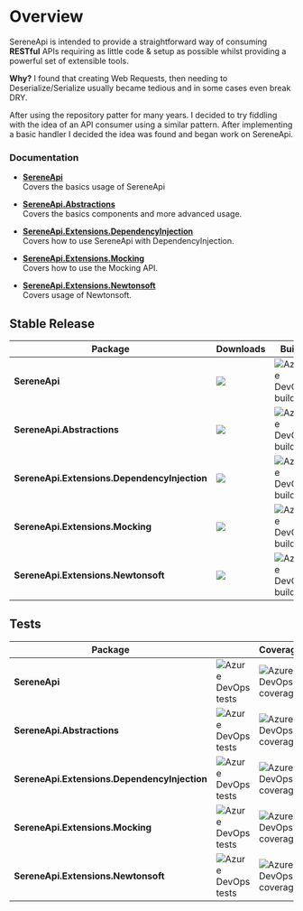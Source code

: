 

# Overview

SereneApi is intended to provide a straightforward way of consuming **RESTful** APIs requiring as little code & setup as possible whilst providing a powerful set of extensible tools.

**Why?**
I found that creating Web Requests, then needing to Deserialize/Serialize usually became tedious and in some cases even break DRY.

After using the repository patter for many years. I decided to try fiddling with the idea of an API consumer using a similar pattern. After implementing a basic handler I decided the idea was found and began work on SereneApi.

### Documentation
* **[SereneApi](https://github.com/SereneApi/SereneApi/tree/master/src/SereneApi#getting-started)**<br/>Covers the basics usage of SereneApi

* **[SereneApi.Abstractions](https://github.com/SereneApi/SereneApi/tree/master/src/SereneApi.Abstractions#getting-started)**<br/>Covers the basics components and more advanced usage.

* **[SereneApi.Extensions.DependencyInjection](https://github.com/SereneApi/SereneApi/tree/master/src/SereneApi.Extensions.DependencyInjection#getting-started)**<br/>Covers how to use SereneApi with DependencyInjection.

* **[SereneApi.Extensions.Mocking](https://github.com/SereneApi/SereneApi/tree/master/src/SereneApi.Extensions.Mocking#overview)**<br/>Covers how to use the Mocking API.

* **[SereneApi.Extensions.Newtonsoft](https://github.com/SereneApi/SereneApi/tree/master/src/SereneApi.Extensions.Newtonsoft#getting-started)**<br/>Covers usage of Newtonsoft.




## Stable Release
|Package|Downloads|Build|NuGet|
|-|-|-|-|
|**SereneApi**|![](https://img.shields.io/nuget/dt/SereneApi?style=for-the-badge)|![Azure DevOps builds](https://img.shields.io/azure-devops/build/DeltaWareAU/e18b43d4-35b6-4aa6-b09d-a50814de3303/14?style=for-the-badge)|[![Nuget](https://img.shields.io/nuget/v/SereneApi.svg?style=for-the-badge)](https://www.nuget.org/packages/SereneApi/) |
|**SereneApi.Abstractions**|![](https://img.shields.io/nuget/dt/SereneApi.Abstractions?style=for-the-badge)|![Azure DevOps builds](https://img.shields.io/azure-devops/build/DeltaWareAU/e18b43d4-35b6-4aa6-b09d-a50814de3303/13?style=for-the-badge)| [![Nuget](https://img.shields.io/nuget/v/SereneApi.Abstractions.svg?style=for-the-badge)](https://www.nuget.org/packages/SereneApi.Abstractions/) |
|**SereneApi.Extensions.DependencyInjection**|![](https://img.shields.io/nuget/dt/SereneApi.Extensions.DependencyInjection?style=for-the-badge)|![Azure DevOps builds](https://img.shields.io/azure-devops/build/DeltaWareAU/e18b43d4-35b6-4aa6-b09d-a50814de3303/15?style=for-the-badge)|[![Nuget](https://img.shields.io/nuget/v/SereneApi.Extensions.DependencyInjection.svg?style=for-the-badge)](https://www.nuget.org/packages/SereneApi.Extensions.DependencyInjection/)|
|**SereneApi.Extensions.Mocking**|![](https://img.shields.io/nuget/dt/SereneApi.Extensions.Mocking?style=for-the-badge)|![Azure DevOps builds](https://img.shields.io/azure-devops/build/DeltaWareAU/e18b43d4-35b6-4aa6-b09d-a50814de3303/16?style=for-the-badge)|[![Nuget](https://img.shields.io/nuget/v/SereneApi.Extensions.Mocking.svg?style=for-the-badge)](https://www.nuget.org/packages/SereneApi.Extensions.Mocking/)|
|**SereneApi.Extensions.Newtonsoft**|![](https://img.shields.io/nuget/dt/SereneApi.Extensions.Newtonsoft?style=for-the-badge)|![Azure DevOps builds](https://img.shields.io/azure-devops/build/DeltaWareAU/e18b43d4-35b6-4aa6-b09d-a50814de3303/17?style=for-the-badge)|[![Nuget](https://img.shields.io/nuget/v/SereneApi.Extensions.Newtonsoft.svg?style=for-the-badge)](https://www.nuget.org/packages/SereneApi.Extensions.Newtonsoft/)|

## Tests
|Package||Coverage|
|-|-|-|
|**SereneApi**|![Azure DevOps tests](https://img.shields.io/azure-devops/tests/DeltaWareAU/e18b43d4-35b6-4aa6-b09d-a50814de3303/14?style=for-the-badge)|![Azure DevOps coverage](https://img.shields.io/azure-devops/coverage/DeltaWareAU/e18b43d4-35b6-4aa6-b09d-a50814de3303/14?style=for-the-badge)|
|**SereneApi.Abstractions**|![Azure DevOps tests](https://img.shields.io/azure-devops/tests/DeltaWareAU/e18b43d4-35b6-4aa6-b09d-a50814de3303/13?style=for-the-badge)|![Azure DevOps coverage](https://img.shields.io/azure-devops/coverage/DeltaWareAU/e18b43d4-35b6-4aa6-b09d-a50814de3303/13?style=for-the-badge)|
|**SereneApi.Extensions.DependencyInjection**|![Azure DevOps tests](https://img.shields.io/azure-devops/tests/DeltaWareAU/e18b43d4-35b6-4aa6-b09d-a50814de3303/15?style=for-the-badge)|![Azure DevOps coverage](https://img.shields.io/azure-devops/coverage/DeltaWareAU/e18b43d4-35b6-4aa6-b09d-a50814de3303/15?style=for-the-badge)|
|**SereneApi.Extensions.Mocking**|![Azure DevOps tests](https://img.shields.io/azure-devops/tests/DeltaWareAU/e18b43d4-35b6-4aa6-b09d-a50814de3303/16?style=for-the-badge)|![Azure DevOps coverage](https://img.shields.io/azure-devops/coverage/DeltaWareAU/e18b43d4-35b6-4aa6-b09d-a50814de3303/16?style=for-the-badge)|
|**SereneApi.Extensions.Newtonsoft**|![Azure DevOps tests](https://img.shields.io/azure-devops/tests/DeltaWareAU/e18b43d4-35b6-4aa6-b09d-a50814de3303/17?style=for-the-badge)|![Azure DevOps coverage](https://img.shields.io/azure-devops/coverage/DeltaWareAU/e18b43d4-35b6-4aa6-b09d-a50814de3303/17?style=for-the-badge)|